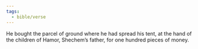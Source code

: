 ```yaml
---
tags:
  - bible/verse
---
```

He bought the parcel of ground where he had spread his tent, at the hand of the children of Hamor, Shechem’s father, for one hundred pieces of money.